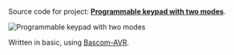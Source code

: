 Source code for project: **[Programmable keypad with two modes](https://www.uctrl.net/projects/104/avr/programmable-keypad-with-two-modes)**.

![Programmable keypad with two modes](https://images.uctrl.net/sized/width/md/13/5/513-width-md.jpeg)

Written in basic, using [Bascom-AVR](http://www.mcselec.com/).
